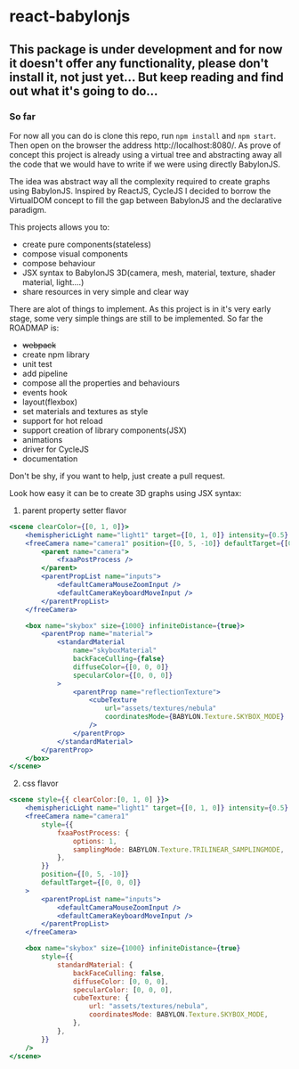 # react-babylonjs

## This package is under development and for now it doesn't offer any functionality, please don't install it, not just yet... But keep reading and find out what it's going to do...

### So far
For now all you can do is clone this repo, run `npm install` and `npm start`.
Then open on the browser the address http://localhost:8080/.
As prove of concept this project is already using a virtual tree and abstracting away all the code that we would have to write if we were using directly BabylonJS.

The idea was abstract way all the complexity required to create graphs using BabylonJS.
Inspired by ReactJS, CycleJS I decided to borrow the VirtualDOM concept to fill the gap between BabylonJS and the declarative paradigm.

This projects allows you to:
* create pure components(stateless)
* compose visual components
* compose behaviour
* JSX syntax to BabylonJS 3D(camera, mesh, material, texture, shader material, light....)
* share resources in very simple and clear way

There are alot of things to implement. As this project is in it's very early stage, some very simple things are still to be implemented. So far the ROADMAP is:
* ~~webpack~~
* create npm library
* unit test
* add pipeline
* compose all the properties and behaviours
* events hook
* layout(flexbox)
* set materials and textures as style
* support for hot reload
* support creation of library components(JSX)
* animations
* driver for CycleJS
* documentation

Don't be shy, if you want to help, just create a pull request. 

Look how easy it can be to create 3D graphs using JSX syntax:

1. parent property setter flavor
```jsx
<scene clearColor={[0, 1, 0]}>
    <hemisphericLight name="light1" target={[0, 1, 0]} intensity={0.5} />
    <freeCamera name="camera1" position={[0, 5, -10]} defaultTarget={[0, 0, 0]}>
        <parent name="camera">
            <fxaaPostProcess />
        </parent>
        <parentPropList name="inputs">
            <defaultCameraMouseZoomInput />
            <defaultCameraKeyboardMoveInput />
        </parentPropList>
    </freeCamera>

    <box name="skybox" size={1000} infiniteDistance={true}>
        <parentProp name="material">
            <standardMaterial
                name="skyboxMaterial"
                backFaceCulling={false}
                diffuseColor={[0, 0, 0]}
                specularColor={[0, 0, 0]}
            >
                <parentProp name="reflectionTexture">
                    <cubeTexture
                        url="assets/textures/nebula"
                        coordinatesMode={BABYLON.Texture.SKYBOX_MODE}
                    />
                </parentProp>
            </standardMaterial>
        </parentProp>
    </box>
</scene>
```

2. css flavor
```jsx
<scene style={{ clearColor:[0, 1, 0] }}>
    <hemisphericLight name="light1" target={[0, 1, 0]} intensity={0.5} />
    <freeCamera name="camera1" 
        style={{
            fxaaPostProcess: {
                options: 1,
                samplingMode: BABYLON.Texture.TRILINEAR_SAMPLINGMODE,  
            },
        }}
        position={[0, 5, -10]}
        defaultTarget={[0, 0, 0]}
    >
        <parentPropList name="inputs">
            <defaultCameraMouseZoomInput />
            <defaultCameraKeyboardMoveInput />
        </parentPropList>
    </freeCamera>

    <box name="skybox" size={1000} infiniteDistance={true}
        style={{
            standardMaterial: {
                backFaceCulling: false,
                diffuseColor: [0, 0, 0],
                specularColor: [0, 0, 0],
                cubeTexture: {
                    url: "assets/textures/nebula",
                    coordinatesMode: BABYLON.Texture.SKYBOX_MODE,
                },
            },  
        }}
    />
</scene>
```
